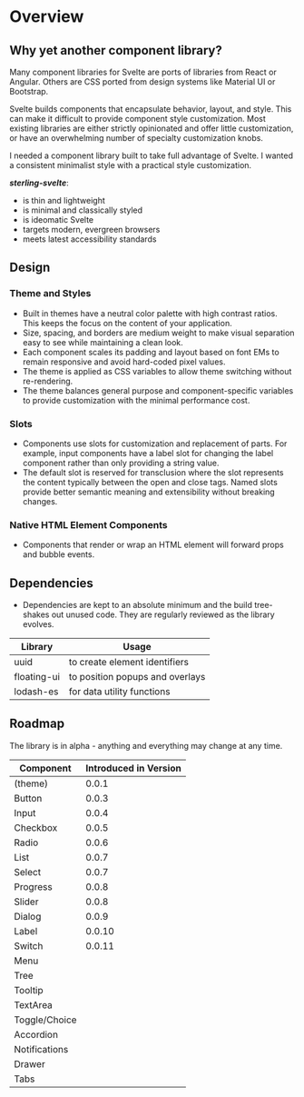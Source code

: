 # Overview

## Why yet another component library?

Many component libraries for Svelte are ports of libraries from React or Angular.
Others are CSS ported from design systems like Material UI or Bootstrap.

Svelte builds components that encapsulate behavior, layout, and style.
This can make it difficult to provide component style customization.
Most existing libraries are either strictly opinionated and offer little customization,
or have an overwhelming number of specialty customization knobs.

I needed a component library built to take full advantage of Svelte.
I wanted a consistent minimalist style with a practical style customization.

**_sterling-svelte_**:

- is thin and lightweight
- is minimal and classically styled
- is ideomatic Svelte
- targets modern, evergreen browsers
- meets latest accessibility standards

## Design

### Theme and Styles

- Built in themes have a neutral color palette with high contrast ratios.
  This keeps the focus on the content of your application.
- Size, spacing, and borders are medium weight to make visual separation easy to see while maintaining a clean look.
- Each component scales its padding and layout based on font EMs to remain responsive and avoid hard-coded pixel values.
- The theme is applied as CSS variables to allow theme switching without re-rendering.
- The theme balances general purpose and component-specific variables to provide customization with the minimal performance cost.

### Slots

- Components use slots for customization and replacement of parts.
  For example, input components have a label slot for changing the label component rather than only providing a string value.
- The default slot is reserved for transclusion where the slot represents the content typically between the open and close tags.
  Named slots provide better semantic meaning and extensibility without breaking changes.

### Native HTML Element Components

- Components that render or wrap an HTML element will forward props and bubble events.

## Dependencies

- Dependencies are kept to an absolute minimum and the build tree-shakes out unused code.
  They are regularly reviewed as the library evolves.

| Library     | Usage                           |
| ----------- | ------------------------------- |
| uuid        | to create element identifiers   |
| floating-ui | to position popups and overlays |
| lodash-es   | for data utility functions      |

## Roadmap

The library is in alpha - anything and everything may change at any time.

| Component     | Introduced in Version |
| ------------- | --------------------- |
| (theme)       | 0.0.1                 |
| Button        | 0.0.3                 |
| Input         | 0.0.4                 |
| Checkbox      | 0.0.5                 |
| Radio         | 0.0.6                 |
| List          | 0.0.7                 |
| Select        | 0.0.7                 |
| Progress      | 0.0.8                 |
| Slider        | 0.0.8                 |
| Dialog        | 0.0.9                 |
| Label         | 0.0.10                |
| Switch        | 0.0.11                |
| Menu          |                       |
| Tree          |                       |
| Tooltip       |                       |
| TextArea      |                       |
| Toggle/Choice |                       |
| Accordion     |                       |
| Notifications |                       |
| Drawer        |                       |
| Tabs          |                       |
